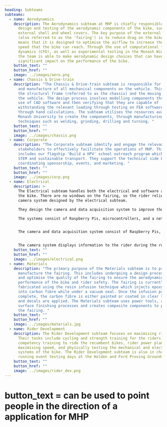 ```yaml
---
heading: Subteams
subteams:
  - name: Aerodynamics
    description: The Aerodynamics subteam at MHP is chiefly responsible for the
      design and testing of the aerodynamic components of the bike, such as the
      external shell and wheel covers. The key purpose of the external shell
      (also referred to as the 'fairing') is to reduce drag on the bike. This
      means that it is designed to optimise the airflow to increase the maximum
      speed that the bike can reach. Through the use of computational fluid
      dynamics (CFD), as well as experimental testing in the Monash Wind Tunnel,
      the team is able to make aerodynamic design choices that can have a
      significant impact on the performance of the bike.
    button_text: ""
    button_href: ""
    image: ../images/aero.png
  - name: Chassis & Drive-train
    description: "The Chassis & Drive-train subteam is responsible for the design
      and manufacture of all mechanical components on the vehicle. This includes
      the structural frame (referred to as the chassis) and the moving parts of
      the vehicle. The design process involves modelling components through the
      use of CAD software and then verifying that they are capable of
      withstanding the relevant loading through testing on FEA software, or
      through hand calculations. The subteam utilises the resources available at
      Monash University to create the components, through manufacturing
      techniques such as welding, grinding, drilling and turning. "
    button_text: ""
    button_href: ""
    image: ../images/chassis.png
  - name: Corporate
    description: "The Corporate subteam identify and engage the relevant external
      stakeholders to effectively facilitate the operations of MHP. This
      includes our flagship 'Build a HPV' school outreach program which promotes
      STEM and sustainable transport. They support the technical side by
      coordinating sponsorship, events, and marketing. "
    button_text: ""
    button_href: ""
    image: ../images/corp.png
  - name: Electrical
    description: >
      The Electrical subteam handles both the electrical and software aspects of
      the bike. There are no windows on the fairing, so the rider relies on the
      camera system designed by the electrical subteam.

      They design the camera and data acquisition system to improve the rider's safety and performance. 

      The systems consist of Raspberry Pis, microcontrollers, and a network of sensors. They also create custom software to record data from field testing, which is used to review and analyse the performance of the bike.


      The camera and data acquisition system consist of Raspberry Pis, microcontrollers, and a network of sensors which are designed to improve the rider's safety and performance. 


      The camera system displays information to the rider during the run.
    button_text: ""
    button_href: ""
    image: ../images/electrical.png
  - name: Materials
    description: "The primary purpose of the Materials subteam is to prototype and
      manufacture the fairing. This includes undergoing a design process to test
      and optimise the quality of the fairing to ensure the aerodynamic
      performance of the bike and rider safety. The fairing is currently
      fabricated using the resin infusion technique which injects epoxy resin
      into carbon fibre while under a vacuum seal. Once the infusion process is
      complete, the carbon fibre is either painted or coated in clear lacquer
      and decals are applied. The Materials subteam uses power tools, applies
      surface finishing processes and creates composite components to produce
      the fairing. "
    button_text: ""
    button_href: ""
    image: ../images/materials.jpg
  - name: Rider Development
    description: The Rider Development subteam focuses on maximising rider output.
      Their tasks include cycling and strength training for the riders,
      competency training to ride the recumbent bikes, rider power plans for
      maximising speed, and physically testing the mechanical and electrical
      systems of the bike. The Rider Development subteam is also in charge of
      running event testing days at the Holden and Ford Proving Grounds.
    button_text: ""
    button_href: ""
    image: ../images/rider_dev.png
---
```


# button_text = can be used to point people in the direction of a application for MHP
